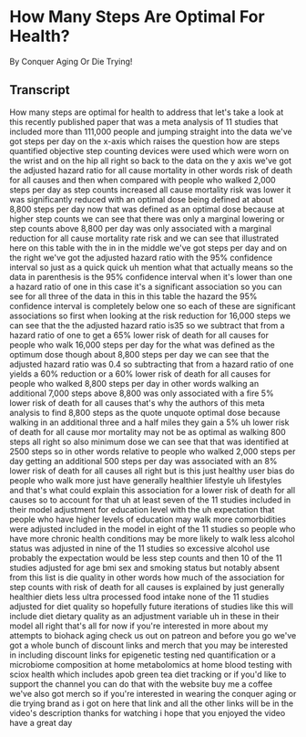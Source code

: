 # How Many Steps Are Optimal For Health?

By Conquer Aging Or Die Trying! 


## Transcript

How many steps are optimal for health to address that let's take a look at this recently published paper that was a meta analysis of 11 studies that included more than 111,000 people and jumping straight into the data we've got steps per day on the x-axis which raises the question how are steps quantified objective step counting devices were used which were worn on the wrist and on the hip all right so back to the data on the y axis we've got the adjusted hazard ratio for all cause mortality in other words risk of death for all causes and then when compared with people who walked 2,000 steps per day as step counts increased all cause mortality risk was lower it was significantly reduced with an optimal dose being defined at about 8,800 steps per day now that was defined as an optimal dose because at higher step counts we can see that there was only a marginal lowering or step counts above 8,800 per day was only associated with a marginal reduction for all cause mortality rate risk and we can see that illustrated here on this table with the in in the middle we've got steps per day and on the right we've got the adjusted hazard ratio with the 95% confidence interval so just as a quick quick uh mention what that actually means so the data in parenthesis is the 95% confidence interval when it's lower than one a hazard ratio of one in this case it's a significant association so you can see for all three of the data in this in this table the hazard the 95% confidence interval is completely below one so each of these are significant associations so first when looking at the risk reduction for 16,000 steps we can see that the the adjusted hazard ratio is35 so we subtract that from a hazard ratio of one to get a 65% lower risk of death for all causes for people who walk 16,000 steps per day for the what was defined as the optimum dose though about 8,800 steps per day we can see that the adjusted hazard ratio was 0.4 so subtracting that from a hazard ratio of one yields a 60% reduction or a 60% lower risk of death for all causes for people who walked 8,800 steps per day in other words walking an additional 7,000 steps above 8,800 was only associated with a fire 5% lower risk of death for all causes that's why the authors of this meta analysis to find 8,800 steps as the quote unquote optimal dose because walking in an additional three and a half miles they gain a 5% uh lower risk of death for all cause mor mortality may not be as optimal as walking 800 steps all right so also minimum dose we can see that that was identified at 2500 steps so in other words relative to people who walked 2,000 steps per day getting an additional 500 steps per day was associated with an 8% lower risk of death for all causes all right but is this just healthy user bias do people who walk more just have generally healthier lifestyle uh lifestyles and that's what could explain this association for a lower risk of death for all causes so to account for that uh at least seven of the 11 studies included in their model adjustment for education level with the uh expectation that people who have higher levels of education may walk more comorbidities were adjusted included in the model in eight of the 11 studies so people who have more chronic health conditions may be more likely to walk less alcohol status was adjusted in nine of the 11 studies so excessive alcohol use probably the expectation would be less step counts and then 10 of the 11 studies adjusted for age bmi sex and smoking status but notably absent from this list is die quality in other words how much of the association for step counts with risk of death for all causes is explained by just generally healthier diets less ultra processed food intake none of the 11 studies adjusted for diet quality so hopefully future iterations of studies like this will include diet dietary quality as an adjustment variable uh in these in their model all right that's all for now if you're interested in more about my attempts to biohack aging check us out on patreon and before you go we've got a whole bunch of discount links and merch that you may be interested in including discount links for epigenetic testing ned quantification or a microbiome composition at home metabolomics at home blood testing with sciox health which includes apob green tea diet tracking or if you'd like to support the channel you can do that with the website buy me a coffee we've also got merch so if you're interested in wearing the conquer aging or die trying brand as i got on here that link and all the other links will be in the video's description thanks for watching i hope that you enjoyed the video have a great day
